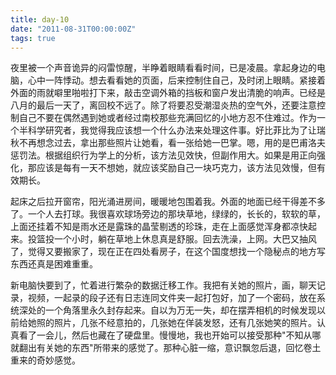 ```yaml
---
title: day-10
date: "2011-08-31T00:00:00Z"
tags: true
---
```


夜里被一个声音诡异的闷雷惊醒，半睁着眼睛看看时间，已是凌晨。拿起身边的电脑，心中一阵悸动。想去看看她的页面，后来控制住自己，及时闭上眼睛。紧接着外面的雨就噼里啪啦打下来，敲击空调外箱的挡板和窗户发出清脆的响声。已经是八月的最后一天了，离回校不远了。除了将要忍受潮湿炎热的空气外，还要注意控制自己不要在偶然遇到她或者经过南校那些充满回忆的小地方忍不住难过。作为一个半科学研究者，我觉得我应该想一个什么办法来处理这件事。好比菲比为了让瑞秋不再想念过去，拿出那些照片让她看，看一张给她一巴掌。嗯，用的是巴甫洛夫惩罚法。根据组织行为学上的分析，该方法见效快，但副作用大。如果是用正向强化，那应该是每有一天不想她，就应该奖励自己一块巧克力，该方法见效慢，但有效期长。

起床之后拉开窗帘，阳光涌进房间，暖暖地包围着我。外面的地面已经干得差不多了。一个人去打球。我很喜欢球场旁边的那块草地，绿绿的，长长的，软软的草，上面还挂着不知是雨水还是露珠的晶莹剔透的珍珠，走在上面感觉浑身都凉快起来。投篮投一个小时，躺在草地上休息真是舒服。回去洗澡，上网。大巴又抽风了，觉得又要搬家了，现在正在四处看房子，在这个国度想找一个隐秘点的地方写东西还真是困难重重。

新电脑快要到了，忙着进行繁杂的数据迁移工作。我把有关她的照片，画，聊天记录，视频，一起录的段子还有日志连同文件夹一起打包好，加了一个密码，放在系统深处的一个角落里永久封存起来。自以为万无一失，却在摆弄相机的时候发现以前给她照的照片，几张不经意拍的，几张她在佯装发怒，还有几张她笑的照片。认真看了一会儿，然后也藏在了硬盘里。慢慢地，我也开始可以接受那种"不知从哪就翻出有关她的东西"所带来的感觉了。那种心脏一缩，意识飘忽后退，回忆卷土重来的奇妙感觉。
